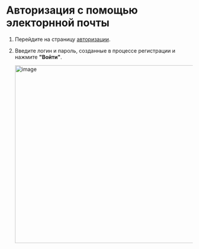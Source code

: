 # Авторизация с помощью электорнной почты

1. Перейдите на страницу [авторизации](https://adgasm.tools/login).
2. Введите логин и пароль, созданные в процессе регистрации и нажмите **"Войти"**.

   <img width="871" height="481" alt="image" src="https://github.com/user-attachments/assets/6a8d30c9-4a1e-49d8-a38d-bed8f936d23a" />
